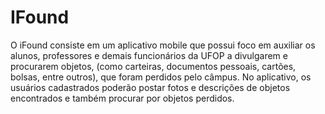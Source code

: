 # IFound

O iFound consiste em um aplicativo mobile que possui foco
em auxiliar os alunos, professores e demais funcionários da
UFOP a divulgarem e procurarem objetos, (como carteiras,
documentos pessoais, cartões, bolsas, entre outros), que
foram perdidos pelo câmpus. No aplicativo, os usuários
cadastrados poderão postar fotos e descrições de objetos
encontrados e também procurar por objetos perdidos.
